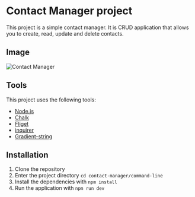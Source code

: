 # Contact Manager project

This project is a simple contact manager. It is CRUD application that allows you to create, read, update and delete contacts.

## Image

![Contact Manager](https://i.imgur.com/f5hy3Dd.png)
## Tools

This project uses the following tools:

- [Node.js](https://nodejs.org/en/)
- [Chalk](https://www.npmjs.com/package/chalk)
- [Fliget](https://www.npmjs.com/package/figlet)
- [inquirer](https://www.npmjs.com/package/inquirer)
- [Gradient-string](https://www.npmjs.com/package/gradient-string)

## Installation

1. Clone the repository
2. Enter the project directory `cd contact-manager/command-line`
3. Install the dependencies with `npm install`
4. Run the application with `npm run dev`
